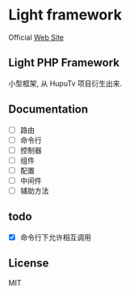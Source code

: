 # Light framework

Official [Web Site](http://gitlab.hupu.com/light/light-framework)

## Light PHP Framework

小型框架, 从 HupuTv 项目衍生出来.

## Documentation

- [ ] 路由
- [ ] 命令行
- [ ] 控制器
- [ ] 组件
- [ ] 配置
- [ ] 中间件
- [ ] 辅助方法

## todo

- [x] 命令行下允许相互调用

## License

MIT
